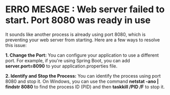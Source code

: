 # ERRO MESAGE : Web server failed to start. Port 8080 was ready in use

It sounds like another process is already using port 8080, which is preventing your web server from starting. Here are a few ways to resolve this issue:

**1. Change the Port:** You can configure your application to use a different port. For example, if you're using Spring Boot, you can add **server.port=8090** to your application.properties file.

**2. Identify and Stop the Process:** You can identify the process using port 8080 and stop it. On Windows, you can use the command **netstat -ano | findstr 8080** to find the process ID (PID) and then **taskkill /PID <PID> /F** to stop it.
